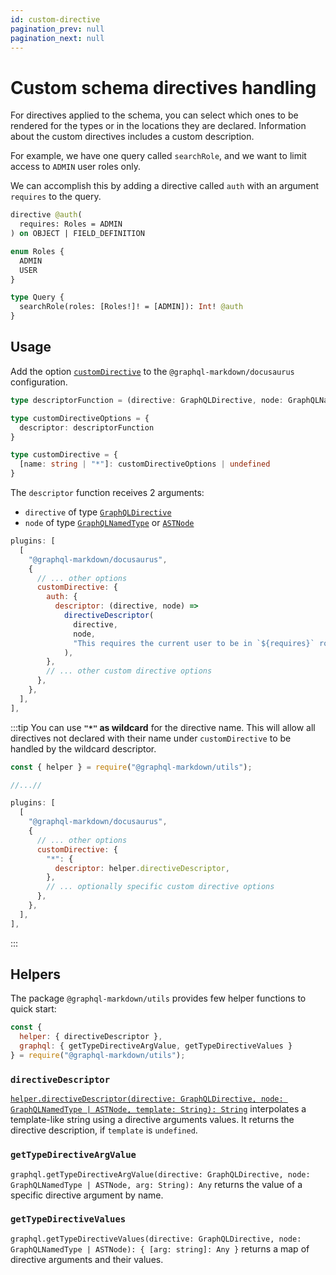 ```yaml
---
id: custom-directive
pagination_prev: null
pagination_next: null
---
```


# Custom schema directives handling

For directives applied to the schema, you can select which ones to be rendered for the types or in the locations they are declared. Information about the custom directives includes a custom description.

For example, we have one query called `searchRole`, and we want to limit access to `ADMIN` user roles only.

We can accomplish this by adding a directive called `auth` with an argument `requires` to the query.

```graphql
directive @auth(
  requires: Roles = ADMIN
) on OBJECT | FIELD_DEFINITION

enum Roles {
  ADMIN
  USER
}

type Query {
  searchRole(roles: [Roles!]! = [ADMIN]): Int! @auth
}
```

## Usage

Add the option [`customDirective`](/docs/settings#customdirective) to the `@graphql-markdown/docusaurus` configuration.

```ts
type descriptorFunction = (directive: GraphQLDirective, node: GraphQLNamedType | ASTNode) => string;

type customDirectiveOptions = { 
  descriptor: descriptorFunction
}

type customDirective = {
  [name: string | "*"]: customDirectiveOptions | undefined
}
```

The `descriptor` function receives 2 arguments:
- `directive` of type [`GraphQLDirective`](https://github.com/graphql/graphql-js/blob/main/src/type/directives.ts)
- `node` of type [`GraphQLNamedType`](https://github.com/graphql/graphql-js/blob/main/src/type/definition.ts) or [`ASTNode`](https://github.com/graphql/graphql-js/blob/main/src/language/ast.ts)

```js {6-15}
plugins: [
  [
    "@graphql-markdown/docusaurus",
    {
      // ... other options
      customDirective: {
        auth: {
          descriptor: (directive, node) =>
            directiveDescriptor(
              directive,
              node,
              "This requires the current user to be in `${requires}` role.",
            ),
        },
        // ... other custom directive options
      },
    },
  ],
],
```

:::tip
You can use **`"*"` as wildcard** for the directive name. This will allow all directives not declared with their name under `customDirective` to be handled by the wildcard descriptor.

```js {11-13}
const { helper } = require("@graphql-markdown/utils");

//...//

plugins: [
  [
    "@graphql-markdown/docusaurus",
    {
      // ... other options
      customDirective: {
        "*": {
          descriptor: helper.directiveDescriptor,
        },
        // ... optionally specific custom directive options
      },
    },
  ],
],
```

:::

## Helpers
The package `@graphql-markdown/utils` provides few helper functions to quick start:

```js
const { 
  helper: { directiveDescriptor },
  graphql: { getTypeDirectiveArgValue, getTypeDirectiveValues } 
} = require("@graphql-markdown/utils");
```

### `directiveDescriptor`
[`helper.directiveDescriptor(directive: GraphQLDirective, node: GraphQLNamedType | ASTNode, template: String): String`](https://github.com/graphql-markdown/graphql-markdown/blob/main/packages/utils/src/helper.js) interpolates a template-like string using a directive arguments values. It returns the directive description, if `template` is `undefined`.

### `getTypeDirectiveArgValue`
`graphql.getTypeDirectiveArgValue(directive: GraphQLDirective, node: GraphQLNamedType | ASTNode, arg: String): Any` returns the value of a specific directive argument by name.

### `getTypeDirectiveValues`
`graphql.getTypeDirectiveValues(directive: GraphQLDirective, node: GraphQLNamedType | ASTNode): { [arg: string]: Any }` returns a map of directive arguments and their values.
